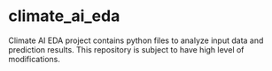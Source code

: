# climate_ai_eda

Climate AI EDA project contains python files to analyze input data and prediction results. This repository is subject to have high level of modifications.
